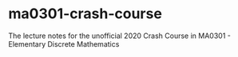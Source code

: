 # ma0301-crash-course
The lecture notes for the unofficial 2020 Crash Course in MA0301 - Elementary Discrete Mathematics
